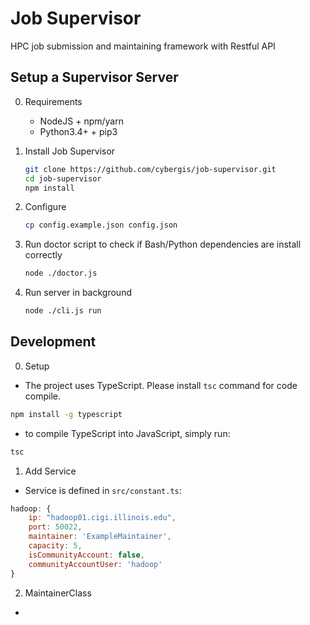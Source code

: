 # Job Supervisor
HPC job submission and maintaining framework with Restful API

## Setup a Supervisor Server
0. Requirements
    - NodeJS + npm/yarn
    - Python3.4+ + pip3

1. Install Job Supervisor
    ```bash
    git clone https://github.com/cybergis/job-supervisor.git
    cd job-supervisor
    npm install
    ```

2. Configure
    ```bash
    cp config.example.json config.json
    ```

3. Run doctor script to check if Bash/Python dependencies are install correctly
    ```bash
    node ./doctor.js
    ```

4. Run server in background
    ```bash
    node ./cli.js run
    ```

## Development
0. Setup
 - The project uses TypeScript. Please install `tsc` command for code compile.
```bash
npm install -g typescript
```
- to compile TypeScript into JavaScript, simply run:
```bash
tsc
```

1. Add Service
 - Service is defined in `src/constant.ts`:
```js
hadoop: {
    ip: "hadoop01.cigi.illinois.edu",
    port: 50022,
    maintainer: 'ExampleMaintainer',
    capacity: 5,
    isCommunityAccount: false,
    communityAccountUser: 'hadoop'
}
```

2. MaintainerClass
- 